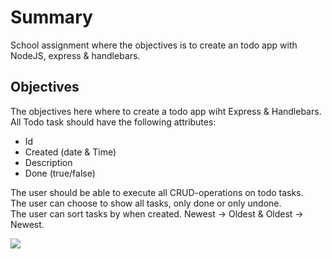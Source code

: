 # Summary
School assignment where the objectives is to create an todo app with NodeJS, express & handlebars.<br>

## Objectives
The objectives here where to create a todo app wiht Express & Handlebars.<br>
All Todo task should have the following attributes:<br>
<ul>
  <li>Id</li>
  <li>Created (date & Time)</li>
  <li>Description</li>
  <li>Done (true/false)</li>
</ul>
The user should be able to execute all CRUD-operations on todo tasks.<br>
The user can choose to show all tasks, only done or only undone.<br>
The user can sort tasks by when created. Newest → Oldest & Oldest → Newest.<br/>

![](todoapp.gif)
